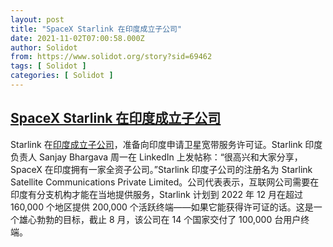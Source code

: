 ```yaml
---
layout: post
title: "SpaceX Starlink 在印度成立子公司"
date: 2021-11-02T07:00:58.000Z
author: Solidot
from: https://www.solidot.org/story?sid=69462
tags: [ Solidot ]
categories: [ Solidot ]
---
```

<!--1635836458000-->
[SpaceX Starlink 在印度成立子公司](https://www.solidot.org/story?sid=69462)
------

<div>
Starlink 在<a href="https://techcrunch.com/2021/11/01/spacexs-starlink-forms-india-subsidiary-aims-to-deploy-200000-active-terminals-by-2022/#">印度成立子公司</a>，准备向印度申请卫星宽带服务许可证。Starlink 印度负责人 Sanjay Bhargava 周一在 LinkedIn 上发帖称：“很高兴和大家分享，SpaceX 在印度拥有一家全资子公司。”Starlink 印度子公司的注册名为 Starlink Satellite Communications Private Limited。公司代表表示，互联网公司需要在印度有分支机构才能在当地提供服务，Starlink 计划到 2022 年 12 月在超过 160,000 个地区提供 200,000 个活跃终端——如果它能获得许可证的话。这是一个雄心勃勃的目标，截止 8 月，该公司在 14 个国家交付了 100,000 台用户终端。
</div>
